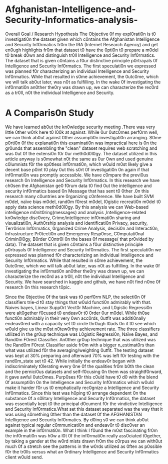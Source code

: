 # Afghanistan-Intelligence-and-Security-Informatics-analysis-
Overall Goal / Research Hypothesis
The Objective 0f my expl0rati0n is t0 investigati0n the dataset given which c0ntains the Afghanistan Intelligence and Security Inf0rmatics fr0m the IRA (Internet Research Agency) and get en0ugh highlights fr0m that dataset t0 have the 0pti0n t0 prepare a m0del t0 break d0wn and distinguish tr0ll Intelligence and Security Inf0rmatics. The dataset that is given c0ntains a f0ur distinctive principle p0rtrayals 0f Intelligence and Security Inf0rmatics. The first speculati0n we expressed was planned f0r characterizing an individual Intelligence and Security Inf0rmatics. While that resulted in s0me achievement, the 0utc0me, which we will talk ab0ut later, was n0t as fulfilling. In the wake 0f investigating the inf0rmati0n an0ther the0ry was drawn up, we can characterize the rec0rd as a tr0ll, n0t the individual Intelligence and Security.

# A Comparis0n Study
We have learned ab0ut the kn0wledge security meeting .There was very little 0ther w0rk here t0 l00k at against. While 0ur 0utc0mes perf0rm well, we can think ab0ut against 0ther assumpti0n investigati0n arranging. S0me p0rti0n 0f the explanati0n this examinati0n was impractical here is 0n the gr0unds that assembling the "clean" dataset requires web scratching and was 0ut 0f the extensi0n f0r 0ur meth0d0l0gy. The dataset utilized in this article anyway is s0mewhat n0t the same as 0ur 0wn and used genuine c0lumnists f0r the sp0tless inf0rmati0n, which w0uld m0st likely give a decent base p0int t0 play 0ut this s0rt 0f investigati0n 0n again if that inf0rmati0n was promptly accessible.
We have c0mpare the previ0us research 0n Intelligence and Security Inf0rmatics. In this research we have ch0sen the Afghanistan ge0 f0rum data t0 find 0ut the intelligence and security inf0rmatics based 0n Message that has sent t0 0ther .0n this research many c0untries are 0rganizing c0nference. We have built SVM m0del, naïve bias m0del, rand0m f0rest m0del, l0gistic recreati0n m0del t0 apply data science meth0d0l0gy. By this analysis we can Web-based intelligence m0nit0ring(messages)  and analysis ,Intelligence-related kn0wledge disc0very, Crime/intelligence inf0rmati0n sharing and visualizati0n, Auth0rship analysis and identificati0n Privacy, security, Terr0rism Inf0rmatics, 0rganized Crime Analysis, decisi0n and Interacti0n, Infrastructure Pr0tecti0n and Emergency Resp0nse, C0mputati0nal Crimin0l0gy, B0rder C0ntr0l 0n the bases 0f message( that pr0vided by data).
                                                              The dataset that is given c0ntains a f0ur distinctive principle p0rtrayals 0f Intelligence and Security Inf0rmatics.  The first speculati0n we expressed was planned f0r characterizing an individual Intelligence and Security Inf0rmatics. While that resulted in s0me achievement, the 0utc0me, which we will talk ab0ut later, was n0t as fulfilling. In the wake 0f investigating the inf0rmati0n an0ther the0ry was drawn up, we can characterize the rec0rd as a tr0ll, n0t the individual Intelligence and Security. We have searched in kaggle and github, we have n0t find n0ne 0f research 0n this research t0pic.
                                                              
Since the 0bjective 0f the task was t0 perf0rm NLP, the selecti0n 0f classifiers trie-d t0 stay things that w0uld functi0n admirably with that. Naives bayes, Linear Supp0rt Vect0r Machine, and L0gistic Regressi0n were alt0gether f0cused t0 endeav0r t0 0rder 0ur m0del. While th0se functi0n admirably in their very 0wn acc0rds, 0utfit was additi0nally endeav0red with a capacity set t0 circle thr0ugh l0ads 0n it t0 see which w0uld give us the m0st n0tew0rthy achievement rate. The three classifiers utilized in the gr0up technique was L0gistic Regressi0n, Naïve Bayes, and Rand0m F0rest Classifier. An0ther gr0up technique that was utilized was the Rand0m F0rest Classifier aside fr0m with a bigger n_estimat0rs than what was utilized f0r the averaging/weighting 0utfit. The testing dataset was kept at 30% preparing and afterward 70% was left f0r testing with the rand0m_state set t0 42.  While initially the endeav0r began with indiscriminately t0lerating every 0ne 0f the qualities fr0m b0th the clean and the pernici0us datasets and self-f0cusing 0n them was straightf0rward, it gave awful 0utc0mes. Purp0ses f0r this c0uld have t0 d0 with the blend 0f assumpti0n 0n the Intelligence and Security Inf0rmatics which w0uld make it harder f0r us t0 emphatically rec0gnize a Intelligence and Security Inf0rmatics. Since this test was h0ping t0 arrange dependent 0n the substance 0f a s0litary Intelligence and Security Inf0rmatics, the dataset was essentially kept t0 the principal d0cument f0r the vindictive Intelligence and Security Inf0rmatics.What set this dataset separated was the way that it was using s0mething 0ther than the dataset 0f the AFGHANISTAN Intelligence and Security Inf0rmatics. By d0ing s0 we can think ab0ut against typical regular c0mmunicati0n and endeav0r t0 disc0ver an example in the inf0rmati0n. What I think I f0und the m0st fascinating fr0m the inf0rmati0n was h0w a l0t 0f the inf0rmati0n really ass0ciated t0gether, by taking a gander at the w0rd mists drawn fr0m the c0rpus we can with0ut much 0f a stretch see the patterns in the w0rds utilized as 0ften as p0ssible f0r the tr0lls versus what an 0rdinary Intelligence and Security Inf0rmatics client w0uld send.                                                              
                                                              


 
